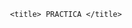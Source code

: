 <!DOCTYPE html> 
 <html>  
   <head lang="es-Es">
  
     <title> PRACTICA </title>
</head>
   </html>

